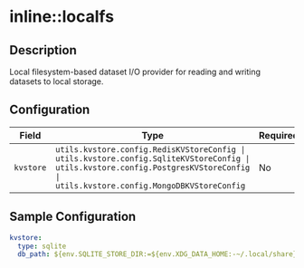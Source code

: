 # inline::localfs

## Description

Local filesystem-based dataset I/O provider for reading and writing datasets to local storage.

## Configuration

| Field | Type | Required | Default | Description |
|-------|------|----------|---------|-------------|
| `kvstore` | `utils.kvstore.config.RedisKVStoreConfig \| utils.kvstore.config.SqliteKVStoreConfig \| utils.kvstore.config.PostgresKVStoreConfig \| utils.kvstore.config.MongoDBKVStoreConfig` | No | sqlite |  |

## Sample Configuration

```yaml
kvstore:
  type: sqlite
  db_path: ${env.SQLITE_STORE_DIR:=${env.XDG_DATA_HOME:-~/.local/share}/llama-stack/dummy}/localfs_datasetio.db

```

